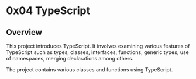 # 0x04 TypeScript

## Overview
This project introduces TypeScript. It involves examining various features of TypeScript such as types, classes, interfaces, functions, generic types, use of namespaces, merging declarations among others.

The project contains  various classes and functions using TypeScript.